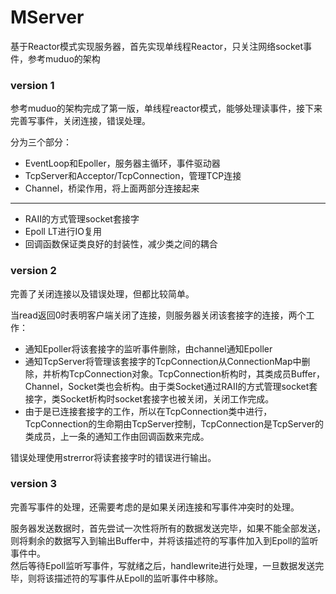 # MServer
基于Reactor模式实现服务器，首先实现单线程Reactor，只关注网络socket事件，参考muduo的架构

### version 1
参考muduo的架构完成了第一版，单线程reactor模式，能够处理读事件，接下来完善写事件，关闭连接，错误处理。  

分为三个部分：
* EventLoop和Epoller，服务器主循环，事件驱动器
* TcpServer和Acceptor/TcpConnection，管理TCP连接
* Channel，桥梁作用，将上面两部分连接起来
***

* RAII的方式管理socket套接字
* Epoll LT进行IO复用
* 回调函数保证类良好的封装性，减少类之间的耦合

### version 2
完善了关闭连接以及错误处理，但都比较简单。    

当read返回0时表明客户端关闭了连接，则服务器关闭该套接字的连接，两个工作：
* 通知Epoller将该套接字的监听事件删除，由channel通知Epoller
* 通知TcpServer将管理该套接字的TcpConnection从ConnectionMap中删除，并析构TcpConnection对象。TcpConnection析构时，其类成员Buffer，Channel，Socket类也会析构。由于类Socket通过RAII的方式管理socket套接字，类Socket析构时socket套接字也被关闭，关闭工作完成。
* 由于是已连接套接字的工作，所以在TcpConnection类中进行，TcpConnection的生命期由TcpServer控制，TcpConnection是TcpServer的类成员，上一条的通知工作由回调函数来完成。
  
 错误处理使用strerror将读套接字时的错误进行输出。


### version 3
完善写事件的处理，还需要考虑的是如果关闭连接和写事件冲突时的处理。

服务器发送数据时，首先尝试一次性将所有的数据发送完毕，如果不能全部发送，则将剩余的数据写入到输出Buffer中，并将该描述符的写事件加入到Epoll的监听事件中。  
然后等待Epoll监听写事件，写就绪之后，handlewrite进行处理，一旦数据发送完毕，则将该描述符的写事件从Epoll的监听事件中移除。
